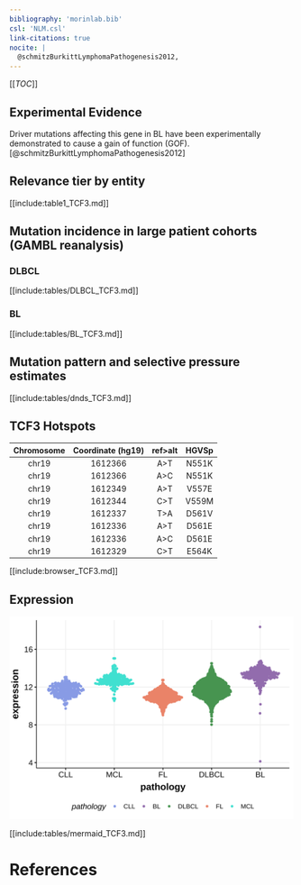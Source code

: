 ```yaml
---
bibliography: 'morinlab.bib'
csl: 'NLM.csl'
link-citations: true
nocite: |
  @schmitzBurkittLymphomaPathogenesis2012, 
---
```


[[_TOC_]]


## Experimental Evidence

Driver mutations affecting this gene in BL have been experimentally demonstrated to cause a gain of function (GOF).[@schmitzBurkittLymphomaPathogenesis2012]

## Relevance tier by entity

[[include:table1_TCF3.md]]

## Mutation incidence in large patient cohorts (GAMBL reanalysis)

### DLBCL
[[include:tables/DLBCL_TCF3.md]]

### BL
[[include:tables/BL_TCF3.md]]

## Mutation pattern and selective pressure estimates

[[include:tables/dnds_TCF3.md]]

## TCF3 Hotspots

| Chromosome |Coordinate (hg19) | ref>alt | HGVSp | 
 | :---:| :---: | :--: | :---: |
| chr19 | 1612366 | A>T | N551K |
| chr19 | 1612366 | A>C | N551K |
| chr19 | 1612349 | A>T | V557E |
| chr19 | 1612344 | C>T | V559M |
| chr19 | 1612337 | T>A | D561V |
| chr19 | 1612336 | A>T | D561E |
| chr19 | 1612336 | A>C | D561E |
| chr19 | 1612329 | C>T | E564K |

[[include:browser_TCF3.md]]

## Expression
![](images/gene_expression/TCF3_by_pathology.svg)
<!-- ORIGIN: schmitzBurkittLymphomaPathogenesis2012 -->
<!-- BL: schmitzBurkittLymphomaPathogenesis2012 -->

[[include:tables/mermaid_TCF3.md]]

# References
